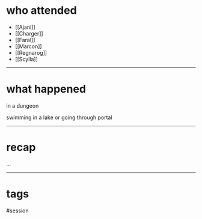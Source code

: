 # who attended

- [[Ajani]]
- [[Charger]]
- [[Faral]]
- [[Marcon]]
- [[Regnarog]]
- [[Scylla]]

---
# what happened

in a dungeon

swimming in a lake or going through portal

---
# recap

...

---
# tags

#session